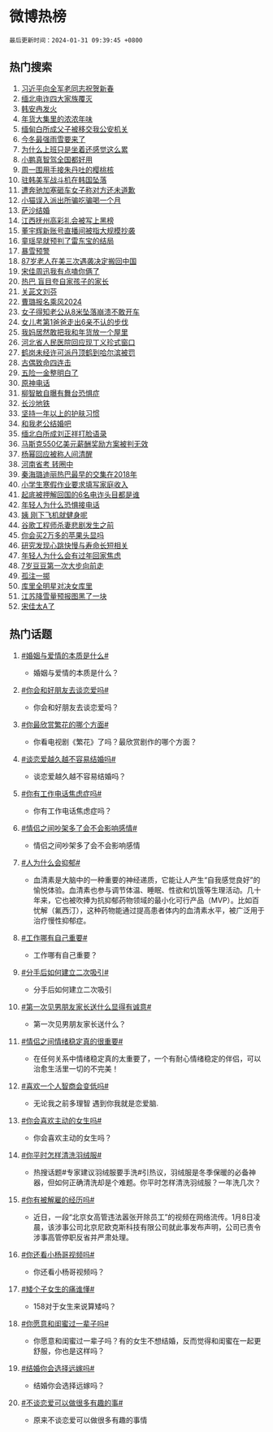 # 微博热榜

`最后更新时间：2024-01-31 09:39:45 +0800`

## 热门搜索

1. [习近平向全军老同志祝贺新春](https://m.weibo.cn/search?containerid=100103type%3D1%26t%3D10%26q%3D%23%E4%B9%A0%E8%BF%91%E5%B9%B3%E5%90%91%E5%85%A8%E5%86%9B%E8%80%81%E5%90%8C%E5%BF%97%E7%A5%9D%E8%B4%BA%E6%96%B0%E6%98%A5%23&stream_entry_id=51&isnewpage=1&extparam=seat%3D1%26q%3D%2523%25E4%25B9%25A0%25E8%25BF%2591%25E5%25B9%25B3%25E5%2590%2591%25E5%2585%25A8%25E5%2586%259B%25E8%2580%2581%25E5%2590%258C%25E5%25BF%2597%25E7%25A5%259D%25E8%25B4%25BA%25E6%2596%25B0%25E6%2598%25A5%2523%26stream_entry_id%3D51%26dgr%3D0%26cate%3D10103%26pos%3D0%26c_type%3D51%26filter_type%3Drealtimehot%26display_time%3D1706665184%26pre_seqid%3D170666518439902873531)
1. [缅北电诈四大家族覆灭](https://m.weibo.cn/search?containerid=100103type%3D1%26t%3D10%26q%3D%23%E7%BC%85%E5%8C%97%E7%94%B5%E8%AF%88%E5%9B%9B%E5%A4%A7%E5%AE%B6%E6%97%8F%E8%A6%86%E7%81%AD%23&stream_entry_id=31&isnewpage=1&extparam=seat%3D1%26realpos%3D1%26lcate%3D5001%26band_rank%3D1%26dgr%3D0%26c_type%3D31%26stream_entry_id%3D31%26q%3D%2523%25E7%25BC%2585%25E5%258C%2597%25E7%2594%25B5%25E8%25AF%2588%25E5%259B%259B%25E5%25A4%25A7%25E5%25AE%25B6%25E6%2597%258F%25E8%25A6%2586%25E7%2581%25AD%2523%26cate%3D5001%26pos%3D0%26flag%3D1%26filter_type%3Drealtimehot%26display_time%3D1706665184%26pre_seqid%3D170666518439902873531)
1. [韩安冉发火](https://m.weibo.cn/search?containerid=100103type%3D1%26t%3D10%26q%3D%23%E9%9F%A9%E5%AE%89%E5%86%89%E5%8F%91%E7%81%AB%23&stream_entry_id=31&isnewpage=1&extparam=seat%3D1%26realpos%3D2%26lcate%3D5001%26band_rank%3D2%26dgr%3D0%26c_type%3D31%26stream_entry_id%3D31%26q%3D%2523%25E9%259F%25A9%25E5%25AE%2589%25E5%2586%2589%25E5%258F%2591%25E7%2581%25AB%2523%26cate%3D5001%26pos%3D1%26flag%3D2%26filter_type%3Drealtimehot%26display_time%3D1706665184%26pre_seqid%3D170666518439902873531)
1. [年货大集里的浓浓年味](https://m.weibo.cn/search?containerid=100103type%3D1%26t%3D10%26q%3D%23%E5%B9%B4%E8%B4%A7%E5%A4%A7%E9%9B%86%E9%87%8C%E7%9A%84%E6%B5%93%E6%B5%93%E5%B9%B4%E5%91%B3%23&stream_entry_id=31&isnewpage=1&extparam=seat%3D1%26realpos%3D3%26lcate%3D5001%26band_rank%3D3%26dgr%3D0%26c_type%3D31%26stream_entry_id%3D31%26q%3D%2523%25E5%25B9%25B4%25E8%25B4%25A7%25E5%25A4%25A7%25E9%259B%2586%25E9%2587%258C%25E7%259A%2584%25E6%25B5%2593%25E6%25B5%2593%25E5%25B9%25B4%25E5%2591%25B3%2523%26cate%3D5001%26pos%3D2%26flag%3D0%26filter_type%3Drealtimehot%26display_time%3D1706665184%26pre_seqid%3D170666518439902873531)
1. [缅甸白所成父子被移交我公安机关](https://m.weibo.cn/search?containerid=100103type%3D1%26t%3D10%26q%3D%23%E7%BC%85%E7%94%B8%E7%99%BD%E6%89%80%E6%88%90%E7%88%B6%E5%AD%90%E8%A2%AB%E7%A7%BB%E4%BA%A4%E6%88%91%E5%85%AC%E5%AE%89%E6%9C%BA%E5%85%B3%23&stream_entry_id=31&isnewpage=1&extparam=seat%3D1%26realpos%3D4%26lcate%3D5001%26band_rank%3D4%26dgr%3D0%26c_type%3D31%26stream_entry_id%3D31%26q%3D%2523%25E7%25BC%2585%25E7%2594%25B8%25E7%2599%25BD%25E6%2589%2580%25E6%2588%2590%25E7%2588%25B6%25E5%25AD%2590%25E8%25A2%25AB%25E7%25A7%25BB%25E4%25BA%25A4%25E6%2588%2591%25E5%2585%25AC%25E5%25AE%2589%25E6%259C%25BA%25E5%2585%25B3%2523%26cate%3D5001%26pos%3D3%26flag%3D0%26filter_type%3Drealtimehot%26display_time%3D1706665184%26pre_seqid%3D170666518439902873531)
1. [今冬最强雨雪要来了](https://m.weibo.cn/search?containerid=100103type%3D1%26t%3D10%26q%3D%23%E4%BB%8A%E5%86%AC%E6%9C%80%E5%BC%BA%E9%9B%A8%E9%9B%AA%E8%A6%81%E6%9D%A5%E4%BA%86%23&stream_entry_id=31&isnewpage=1&extparam=seat%3D1%26realpos%3D5%26lcate%3D5001%26band_rank%3D5%26dgr%3D0%26c_type%3D31%26stream_entry_id%3D31%26q%3D%2523%25E4%25BB%258A%25E5%2586%25AC%25E6%259C%2580%25E5%25BC%25BA%25E9%259B%25A8%25E9%259B%25AA%25E8%25A6%2581%25E6%259D%25A5%25E4%25BA%2586%2523%26cate%3D5001%26pos%3D4%26flag%3D1%26filter_type%3Drealtimehot%26display_time%3D1706665184%26pre_seqid%3D170666518439902873531)
1. [为什么上班只是坐着还感觉这么累](https://m.weibo.cn/search?containerid=100103type%3D1%26t%3D10%26q%3D%23%E4%B8%BA%E4%BB%80%E4%B9%88%E4%B8%8A%E7%8F%AD%E5%8F%AA%E6%98%AF%E5%9D%90%E7%9D%80%E8%BF%98%E6%84%9F%E8%A7%89%E8%BF%99%E4%B9%88%E7%B4%AF%23&stream_entry_id=31&isnewpage=1&extparam=seat%3D1%26realpos%3D6%26lcate%3D5001%26band_rank%3D6%26dgr%3D0%26c_type%3D31%26stream_entry_id%3D31%26q%3D%2523%25E4%25B8%25BA%25E4%25BB%2580%25E4%25B9%2588%25E4%25B8%258A%25E7%258F%25AD%25E5%258F%25AA%25E6%2598%25AF%25E5%259D%2590%25E7%259D%2580%25E8%25BF%2598%25E6%2584%259F%25E8%25A7%2589%25E8%25BF%2599%25E4%25B9%2588%25E7%25B4%25AF%2523%26cate%3D5001%26pos%3D5%26flag%3D0%26filter_type%3Drealtimehot%26display_time%3D1706665184%26pre_seqid%3D170666518439902873531)
1. [小鹏真智驾全国都好用](https://m.weibo.cn/search?containerid=100103type%3D1%26t%3D10%26q%3D%23%E5%B0%8F%E9%B9%8F%E7%9C%9F%E6%99%BA%E9%A9%BE%E5%85%A8%E5%9B%BD%E9%83%BD%E5%A5%BD%E7%94%A8%23&stream_entry_id=31&isnewpage=1&extparam=seat%3D1%26topic_ad%3D1%26lcate%3D5001%26band_rank%3D7%26c_type%3D31%26is_ad_pos%3D1%26q%3D%2523%25E5%25B0%258F%25E9%25B9%258F%25E7%259C%259F%25E6%2599%25BA%25E9%25A9%25BE%25E5%2585%25A8%25E5%259B%25BD%25E9%2583%25BD%25E5%25A5%25BD%25E7%2594%25A8%2523%26stream_entry_id%3D31%26adid%3D221941%26dgr%3D0%26pos%3D6%26cate%3D5001%26filter_type%3Drealtimehot%26display_time%3D1706665184%26pre_seqid%3D170666518439902873531)
1. [周一围用手接朱丹吐的樱桃核](https://m.weibo.cn/search?containerid=100103type%3D1%26t%3D10%26q%3D%23%E5%91%A8%E4%B8%80%E5%9B%B4%E7%94%A8%E6%89%8B%E6%8E%A5%E6%9C%B1%E4%B8%B9%E5%90%90%E7%9A%84%E6%A8%B1%E6%A1%83%E6%A0%B8%23&stream_entry_id=31&isnewpage=1&extparam=seat%3D1%26realpos%3D7%26lcate%3D5001%26band_rank%3D7%26dgr%3D0%26c_type%3D31%26stream_entry_id%3D31%26q%3D%2523%25E5%2591%25A8%25E4%25B8%2580%25E5%259B%25B4%25E7%2594%25A8%25E6%2589%258B%25E6%258E%25A5%25E6%259C%25B1%25E4%25B8%25B9%25E5%2590%2590%25E7%259A%2584%25E6%25A8%25B1%25E6%25A1%2583%25E6%25A0%25B8%2523%26cate%3D5001%26pos%3D7%26flag%3D2%26filter_type%3Drealtimehot%26display_time%3D1706665184%26pre_seqid%3D170666518439902873531)
1. [驻韩美军战斗机在韩国坠落](https://m.weibo.cn/search?containerid=100103type%3D1%26t%3D10%26q%3D%23%E9%A9%BB%E9%9F%A9%E7%BE%8E%E5%86%9B%E6%88%98%E6%96%97%E6%9C%BA%E5%9C%A8%E9%9F%A9%E5%9B%BD%E5%9D%A0%E8%90%BD%23&stream_entry_id=31&isnewpage=1&extparam=seat%3D1%26realpos%3D8%26lcate%3D5001%26band_rank%3D8%26dgr%3D0%26c_type%3D31%26stream_entry_id%3D31%26q%3D%2523%25E9%25A9%25BB%25E9%259F%25A9%25E7%25BE%258E%25E5%2586%259B%25E6%2588%2598%25E6%2596%2597%25E6%259C%25BA%25E5%259C%25A8%25E9%259F%25A9%25E5%259B%25BD%25E5%259D%25A0%25E8%2590%25BD%2523%26cate%3D5001%26pos%3D8%26flag%3D1%26filter_type%3Drealtimehot%26display_time%3D1706665184%26pre_seqid%3D170666518439902873531)
1. [遭奔驰加塞砸车女子称对方还未道歉](https://m.weibo.cn/search?containerid=100103type%3D1%26t%3D10%26q%3D%23%E9%81%AD%E5%A5%94%E9%A9%B0%E5%8A%A0%E5%A1%9E%E7%A0%B8%E8%BD%A6%E5%A5%B3%E5%AD%90%E7%A7%B0%E5%AF%B9%E6%96%B9%E8%BF%98%E6%9C%AA%E9%81%93%E6%AD%89%23&stream_entry_id=31&isnewpage=1&extparam=seat%3D1%26realpos%3D9%26lcate%3D5001%26band_rank%3D9%26dgr%3D0%26c_type%3D31%26stream_entry_id%3D31%26q%3D%2523%25E9%2581%25AD%25E5%25A5%2594%25E9%25A9%25B0%25E5%258A%25A0%25E5%25A1%259E%25E7%25A0%25B8%25E8%25BD%25A6%25E5%25A5%25B3%25E5%25AD%2590%25E7%25A7%25B0%25E5%25AF%25B9%25E6%2596%25B9%25E8%25BF%2598%25E6%259C%25AA%25E9%2581%2593%25E6%25AD%2589%2523%26cate%3D5001%26pos%3D9%26flag%3D2%26filter_type%3Drealtimehot%26display_time%3D1706665184%26pre_seqid%3D170666518439902873531)
1. [小猫误入派出所骗吃骗喝一个月](https://m.weibo.cn/search?containerid=100103type%3D1%26t%3D10%26q%3D%23%E5%B0%8F%E7%8C%AB%E8%AF%AF%E5%85%A5%E6%B4%BE%E5%87%BA%E6%89%80%E9%AA%97%E5%90%83%E9%AA%97%E5%96%9D%E4%B8%80%E4%B8%AA%E6%9C%88%23&stream_entry_id=31&isnewpage=1&extparam=seat%3D1%26realpos%3D10%26lcate%3D5001%26band_rank%3D10%26dgr%3D0%26c_type%3D31%26stream_entry_id%3D31%26q%3D%2523%25E5%25B0%258F%25E7%258C%25AB%25E8%25AF%25AF%25E5%2585%25A5%25E6%25B4%25BE%25E5%2587%25BA%25E6%2589%2580%25E9%25AA%2597%25E5%2590%2583%25E9%25AA%2597%25E5%2596%259D%25E4%25B8%2580%25E4%25B8%25AA%25E6%259C%2588%2523%26cate%3D5001%26pos%3D10%26flag%3D32768%26filter_type%3Drealtimehot%26display_time%3D1706665184%26pre_seqid%3D170666518439902873531)
1. [萨沙结婚](https://m.weibo.cn/search?containerid=100103type%3D1%26t%3D10%26q%3D%E8%90%A8%E6%B2%99%E7%BB%93%E5%A9%9A&stream_entry_id=31&isnewpage=1&extparam=seat%3D1%26realpos%3D11%26lcate%3D5001%26band_rank%3D11%26dgr%3D0%26c_type%3D31%26stream_entry_id%3D31%26q%3D%25E8%2590%25A8%25E6%25B2%2599%25E7%25BB%2593%25E5%25A9%259A%26cate%3D5001%26pos%3D11%26flag%3D1%26filter_type%3Drealtimehot%26display_time%3D1706665184%26pre_seqid%3D170666518439902873531)
1. [江西抚州高彩礼会被写上黑榜](https://m.weibo.cn/search?containerid=100103type%3D1%26t%3D10%26q%3D%23%E6%B1%9F%E8%A5%BF%E6%8A%9A%E5%B7%9E%E9%AB%98%E5%BD%A9%E7%A4%BC%E4%BC%9A%E8%A2%AB%E5%86%99%E4%B8%8A%E9%BB%91%E6%A6%9C%23&stream_entry_id=31&isnewpage=1&extparam=seat%3D1%26realpos%3D12%26lcate%3D5001%26band_rank%3D12%26dgr%3D0%26c_type%3D31%26stream_entry_id%3D31%26q%3D%2523%25E6%25B1%259F%25E8%25A5%25BF%25E6%258A%259A%25E5%25B7%259E%25E9%25AB%2598%25E5%25BD%25A9%25E7%25A4%25BC%25E4%25BC%259A%25E8%25A2%25AB%25E5%2586%2599%25E4%25B8%258A%25E9%25BB%2591%25E6%25A6%259C%2523%26cate%3D5001%26pos%3D12%26flag%3D1%26filter_type%3Drealtimehot%26display_time%3D1706665184%26pre_seqid%3D170666518439902873531)
1. [董宇辉新账号直播间被指大规模抄袭](https://m.weibo.cn/search?containerid=100103type%3D1%26t%3D10%26q%3D%23%E8%91%A3%E5%AE%87%E8%BE%89%E6%96%B0%E8%B4%A6%E5%8F%B7%E7%9B%B4%E6%92%AD%E9%97%B4%E8%A2%AB%E6%8C%87%E5%A4%A7%E8%A7%84%E6%A8%A1%E6%8A%84%E8%A2%AD%23&stream_entry_id=31&isnewpage=1&extparam=seat%3D1%26realpos%3D13%26lcate%3D5001%26band_rank%3D13%26dgr%3D0%26c_type%3D31%26stream_entry_id%3D31%26q%3D%2523%25E8%2591%25A3%25E5%25AE%2587%25E8%25BE%2589%25E6%2596%25B0%25E8%25B4%25A6%25E5%258F%25B7%25E7%259B%25B4%25E6%2592%25AD%25E9%2597%25B4%25E8%25A2%25AB%25E6%258C%2587%25E5%25A4%25A7%25E8%25A7%2584%25E6%25A8%25A1%25E6%258A%2584%25E8%25A2%25AD%2523%26cate%3D5001%26pos%3D13%26flag%3D0%26filter_type%3Drealtimehot%26display_time%3D1706665184%26pre_seqid%3D170666518439902873531)
1. [童瑶早就预判了雷东宝的结局](https://m.weibo.cn/search?containerid=100103type%3D1%26t%3D10%26q%3D%E7%AB%A5%E7%91%B6%E6%97%A9%E5%B0%B1%E9%A2%84%E5%88%A4%E4%BA%86%E9%9B%B7%E4%B8%9C%E5%AE%9D%E7%9A%84%E7%BB%93%E5%B1%80&stream_entry_id=31&isnewpage=1&extparam=seat%3D1%26realpos%3D14%26lcate%3D5001%26band_rank%3D14%26dgr%3D0%26c_type%3D31%26stream_entry_id%3D31%26q%3D%25E7%25AB%25A5%25E7%2591%25B6%25E6%2597%25A9%25E5%25B0%25B1%25E9%25A2%2584%25E5%2588%25A4%25E4%25BA%2586%25E9%259B%25B7%25E4%25B8%259C%25E5%25AE%259D%25E7%259A%2584%25E7%25BB%2593%25E5%25B1%2580%26cate%3D5001%26pos%3D14%26flag%3D2%26filter_type%3Drealtimehot%26display_time%3D1706665184%26pre_seqid%3D170666518439902873531)
1. [暴雪预警](https://m.weibo.cn/search?containerid=100103type%3D1%26t%3D10%26q%3D%E6%9A%B4%E9%9B%AA%E9%A2%84%E8%AD%A6&stream_entry_id=31&isnewpage=1&extparam=seat%3D1%26realpos%3D15%26lcate%3D5001%26band_rank%3D15%26dgr%3D0%26c_type%3D31%26stream_entry_id%3D31%26q%3D%25E6%259A%25B4%25E9%259B%25AA%25E9%25A2%2584%25E8%25AD%25A6%26cate%3D5001%26pos%3D15%26flag%3D0%26filter_type%3Drealtimehot%26display_time%3D1706665184%26pre_seqid%3D170666518439902873531)
1. [87岁老人在美三次遇袭决定搬回中国](https://m.weibo.cn/search?containerid=100103type%3D1%26t%3D10%26q%3D%2387%E5%B2%81%E8%80%81%E4%BA%BA%E5%9C%A8%E7%BE%8E%E4%B8%89%E6%AC%A1%E9%81%87%E8%A2%AD%E5%86%B3%E5%AE%9A%E6%90%AC%E5%9B%9E%E4%B8%AD%E5%9B%BD%23&stream_entry_id=31&isnewpage=1&extparam=seat%3D1%26realpos%3D16%26lcate%3D5001%26band_rank%3D16%26dgr%3D0%26c_type%3D31%26stream_entry_id%3D31%26q%3D%252387%25E5%25B2%2581%25E8%2580%2581%25E4%25BA%25BA%25E5%259C%25A8%25E7%25BE%258E%25E4%25B8%2589%25E6%25AC%25A1%25E9%2581%2587%25E8%25A2%25AD%25E5%2586%25B3%25E5%25AE%259A%25E6%2590%25AC%25E5%259B%259E%25E4%25B8%25AD%25E5%259B%25BD%2523%26cate%3D5001%26pos%3D16%26flag%3D0%26filter_type%3Drealtimehot%26display_time%3D1706665184%26pre_seqid%3D170666518439902873531)
1. [宋佳周迅我有点嗑你俩了](https://m.weibo.cn/search?containerid=100103type%3D1%26t%3D10%26q%3D%E5%AE%8B%E4%BD%B3%E5%91%A8%E8%BF%85%E6%88%91%E6%9C%89%E7%82%B9%E5%97%91%E4%BD%A0%E4%BF%A9%E4%BA%86&stream_entry_id=31&isnewpage=1&extparam=seat%3D1%26realpos%3D17%26lcate%3D5001%26band_rank%3D17%26dgr%3D0%26c_type%3D31%26stream_entry_id%3D31%26q%3D%25E5%25AE%258B%25E4%25BD%25B3%25E5%2591%25A8%25E8%25BF%2585%25E6%2588%2591%25E6%259C%2589%25E7%2582%25B9%25E5%2597%2591%25E4%25BD%25A0%25E4%25BF%25A9%25E4%25BA%2586%26cate%3D5001%26pos%3D17%26flag%3D1%26filter_type%3Drealtimehot%26display_time%3D1706665184%26pre_seqid%3D170666518439902873531)
1. [热巴 盲目夸自家孩子的家长](https://m.weibo.cn/search?containerid=100103type%3D1%26t%3D10%26q%3D%E7%83%AD%E5%B7%B4+%E7%9B%B2%E7%9B%AE%E5%A4%B8%E8%87%AA%E5%AE%B6%E5%AD%A9%E5%AD%90%E7%9A%84%E5%AE%B6%E9%95%BF&stream_entry_id=31&isnewpage=1&extparam=seat%3D1%26realpos%3D18%26lcate%3D5001%26band_rank%3D18%26dgr%3D0%26c_type%3D31%26stream_entry_id%3D31%26q%3D%25E7%2583%25AD%25E5%25B7%25B4%2520%25E7%259B%25B2%25E7%259B%25AE%25E5%25A4%25B8%25E8%2587%25AA%25E5%25AE%25B6%25E5%25AD%25A9%25E5%25AD%2590%25E7%259A%2584%25E5%25AE%25B6%25E9%2595%25BF%26cate%3D5001%26pos%3D18%26flag%3D1%26filter_type%3Drealtimehot%26display_time%3D1706665184%26pre_seqid%3D170666518439902873531)
1. [关茈文刘芬](https://m.weibo.cn/search?containerid=100103type%3D1%26t%3D10%26q%3D%E5%85%B3%E8%8C%88%E6%96%87%E5%88%98%E8%8A%AC&stream_entry_id=31&isnewpage=1&extparam=seat%3D1%26realpos%3D19%26lcate%3D5001%26band_rank%3D19%26dgr%3D0%26c_type%3D31%26stream_entry_id%3D31%26q%3D%25E5%2585%25B3%25E8%258C%2588%25E6%2596%2587%25E5%2588%2598%25E8%258A%25AC%26cate%3D5001%26pos%3D19%26flag%3D1%26filter_type%3Drealtimehot%26display_time%3D1706665184%26pre_seqid%3D170666518439902873531)
1. [曹璐报名乘风2024](https://m.weibo.cn/search?containerid=100103type%3D1%26t%3D10%26q%3D%E6%9B%B9%E7%92%90%E6%8A%A5%E5%90%8D%E4%B9%98%E9%A3%8E2024&stream_entry_id=31&isnewpage=1&extparam=seat%3D1%26realpos%3D20%26lcate%3D5001%26band_rank%3D20%26dgr%3D0%26c_type%3D31%26stream_entry_id%3D31%26q%3D%25E6%259B%25B9%25E7%2592%2590%25E6%258A%25A5%25E5%2590%258D%25E4%25B9%2598%25E9%25A3%258E2024%26cate%3D5001%26pos%3D20%26flag%3D1%26filter_type%3Drealtimehot%26display_time%3D1706665184%26pre_seqid%3D170666518439902873531)
1. [女子得知老公从8米坠落崩溃不敢开车](https://m.weibo.cn/search?containerid=100103type%3D1%26t%3D10%26q%3D%23%E5%A5%B3%E5%AD%90%E5%BE%97%E7%9F%A5%E8%80%81%E5%85%AC%E4%BB%8E8%E7%B1%B3%E5%9D%A0%E8%90%BD%E5%B4%A9%E6%BA%83%E4%B8%8D%E6%95%A2%E5%BC%80%E8%BD%A6%23&stream_entry_id=31&isnewpage=1&extparam=seat%3D1%26realpos%3D21%26lcate%3D5001%26band_rank%3D21%26dgr%3D0%26c_type%3D31%26stream_entry_id%3D31%26q%3D%2523%25E5%25A5%25B3%25E5%25AD%2590%25E5%25BE%2597%25E7%259F%25A5%25E8%2580%2581%25E5%2585%25AC%25E4%25BB%258E8%25E7%25B1%25B3%25E5%259D%25A0%25E8%2590%25BD%25E5%25B4%25A9%25E6%25BA%2583%25E4%25B8%258D%25E6%2595%25A2%25E5%25BC%2580%25E8%25BD%25A6%2523%26cate%3D5001%26pos%3D21%26flag%3D1%26filter_type%3Drealtimehot%26display_time%3D1706665184%26pre_seqid%3D170666518439902873531)
1. [女儿考第1爸爸走出6亲不认的步伐](https://m.weibo.cn/search?containerid=100103type%3D1%26t%3D10%26q%3D%23%E5%A5%B3%E5%84%BF%E8%80%83%E7%AC%AC1%E7%88%B8%E7%88%B8%E8%B5%B0%E5%87%BA6%E4%BA%B2%E4%B8%8D%E8%AE%A4%E7%9A%84%E6%AD%A5%E4%BC%90%23&stream_entry_id=31&isnewpage=1&extparam=seat%3D1%26realpos%3D22%26lcate%3D5001%26band_rank%3D22%26dgr%3D0%26c_type%3D31%26stream_entry_id%3D31%26q%3D%2523%25E5%25A5%25B3%25E5%2584%25BF%25E8%2580%2583%25E7%25AC%25AC1%25E7%2588%25B8%25E7%2588%25B8%25E8%25B5%25B0%25E5%2587%25BA6%25E4%25BA%25B2%25E4%25B8%258D%25E8%25AE%25A4%25E7%259A%2584%25E6%25AD%25A5%25E4%25BC%2590%2523%26cate%3D5001%26pos%3D22%26flag%3D0%26filter_type%3Drealtimehot%26display_time%3D1706665184%26pre_seqid%3D170666518439902873531)
1. [我妈居然敢把我和年货放一个屋里](https://m.weibo.cn/search?containerid=100103type%3D1%26t%3D10%26q%3D%23%E6%88%91%E5%A6%88%E5%B1%85%E7%84%B6%E6%95%A2%E6%8A%8A%E6%88%91%E5%92%8C%E5%B9%B4%E8%B4%A7%E6%94%BE%E4%B8%80%E4%B8%AA%E5%B1%8B%E9%87%8C%23&stream_entry_id=31&isnewpage=1&extparam=seat%3D1%26realpos%3D23%26lcate%3D5001%26band_rank%3D23%26dgr%3D0%26c_type%3D31%26stream_entry_id%3D31%26q%3D%2523%25E6%2588%2591%25E5%25A6%2588%25E5%25B1%2585%25E7%2584%25B6%25E6%2595%25A2%25E6%258A%258A%25E6%2588%2591%25E5%2592%258C%25E5%25B9%25B4%25E8%25B4%25A7%25E6%2594%25BE%25E4%25B8%2580%25E4%25B8%25AA%25E5%25B1%258B%25E9%2587%258C%2523%26cate%3D5001%26pos%3D23%26flag%3D1%26filter_type%3Drealtimehot%26display_time%3D1706665184%26pre_seqid%3D170666518439902873531)
1. [河北省人民医院回应现丁义珍式窗口](https://m.weibo.cn/search?containerid=100103type%3D1%26t%3D10%26q%3D%23%E6%B2%B3%E5%8C%97%E7%9C%81%E4%BA%BA%E6%B0%91%E5%8C%BB%E9%99%A2%E5%9B%9E%E5%BA%94%E7%8E%B0%E4%B8%81%E4%B9%89%E7%8F%8D%E5%BC%8F%E7%AA%97%E5%8F%A3%23&stream_entry_id=31&isnewpage=1&extparam=seat%3D1%26realpos%3D24%26lcate%3D5001%26band_rank%3D24%26dgr%3D0%26c_type%3D31%26stream_entry_id%3D31%26q%3D%2523%25E6%25B2%25B3%25E5%258C%2597%25E7%259C%2581%25E4%25BA%25BA%25E6%25B0%2591%25E5%258C%25BB%25E9%2599%25A2%25E5%259B%259E%25E5%25BA%2594%25E7%258E%25B0%25E4%25B8%2581%25E4%25B9%2589%25E7%258F%258D%25E5%25BC%258F%25E7%25AA%2597%25E5%258F%25A3%2523%26cate%3D5001%26pos%3D24%26flag%3D1%26filter_type%3Drealtimehot%26display_time%3D1706665184%26pre_seqid%3D170666518439902873531)
1. [鹤岗未经许可派丹顶鹤到哈尔滨被罚](https://m.weibo.cn/search?containerid=100103type%3D1%26t%3D10%26q%3D%23%E9%B9%A4%E5%B2%97%E6%9C%AA%E7%BB%8F%E8%AE%B8%E5%8F%AF%E6%B4%BE%E4%B8%B9%E9%A1%B6%E9%B9%A4%E5%88%B0%E5%93%88%E5%B0%94%E6%BB%A8%E8%A2%AB%E7%BD%9A%23&stream_entry_id=31&isnewpage=1&extparam=seat%3D1%26realpos%3D25%26lcate%3D5001%26band_rank%3D25%26dgr%3D0%26c_type%3D31%26stream_entry_id%3D31%26q%3D%2523%25E9%25B9%25A4%25E5%25B2%2597%25E6%259C%25AA%25E7%25BB%258F%25E8%25AE%25B8%25E5%258F%25AF%25E6%25B4%25BE%25E4%25B8%25B9%25E9%25A1%25B6%25E9%25B9%25A4%25E5%2588%25B0%25E5%2593%2588%25E5%25B0%2594%25E6%25BB%25A8%25E8%25A2%25AB%25E7%25BD%259A%2523%26cate%3D5001%26pos%3D25%26flag%3D0%26filter_type%3Drealtimehot%26display_time%3D1706665184%26pre_seqid%3D170666518439902873531)
1. [古偶致命四连击](https://m.weibo.cn/search?containerid=100103type%3D1%26t%3D10%26q%3D%E5%8F%A4%E5%81%B6%E8%87%B4%E5%91%BD%E5%9B%9B%E8%BF%9E%E5%87%BB&stream_entry_id=31&isnewpage=1&extparam=seat%3D1%26realpos%3D26%26lcate%3D5001%26band_rank%3D26%26dgr%3D0%26c_type%3D31%26stream_entry_id%3D31%26q%3D%25E5%258F%25A4%25E5%2581%25B6%25E8%2587%25B4%25E5%2591%25BD%25E5%259B%259B%25E8%25BF%259E%25E5%2587%25BB%26cate%3D5001%26pos%3D26%26flag%3D0%26filter_type%3Drealtimehot%26display_time%3D1706665184%26pre_seqid%3D170666518439902873531)
1. [五险一金整明白了](https://m.weibo.cn/search?containerid=100103type%3D1%26t%3D10%26q%3D%E4%BA%94%E9%99%A9%E4%B8%80%E9%87%91%E6%95%B4%E6%98%8E%E7%99%BD%E4%BA%86&stream_entry_id=31&isnewpage=1&extparam=seat%3D1%26realpos%3D27%26lcate%3D5001%26band_rank%3D27%26dgr%3D0%26c_type%3D31%26stream_entry_id%3D31%26q%3D%25E4%25BA%2594%25E9%2599%25A9%25E4%25B8%2580%25E9%2587%2591%25E6%2595%25B4%25E6%2598%258E%25E7%2599%25BD%25E4%25BA%2586%26cate%3D5001%26pos%3D27%26flag%3D1%26filter_type%3Drealtimehot%26display_time%3D1706665184%26pre_seqid%3D170666518439902873531)
1. [原神电话](https://m.weibo.cn/search?containerid=100103type%3D1%26t%3D10%26q%3D%E5%8E%9F%E7%A5%9E%E7%94%B5%E8%AF%9D&stream_entry_id=31&isnewpage=1&extparam=seat%3D1%26realpos%3D28%26lcate%3D5001%26band_rank%3D28%26dgr%3D0%26c_type%3D31%26stream_entry_id%3D31%26q%3D%25E5%258E%259F%25E7%25A5%259E%25E7%2594%25B5%25E8%25AF%259D%26cate%3D5001%26pos%3D28%26flag%3D1%26filter_type%3Drealtimehot%26display_time%3D1706665184%26pre_seqid%3D170666518439902873531)
1. [柳智敏自曝有舞台恐惧症](https://m.weibo.cn/search?containerid=100103type%3D1%26t%3D10%26q%3D%23%E6%9F%B3%E6%99%BA%E6%95%8F%E8%87%AA%E6%9B%9D%E6%9C%89%E8%88%9E%E5%8F%B0%E6%81%90%E6%83%A7%E7%97%87%23&stream_entry_id=31&isnewpage=1&extparam=seat%3D1%26realpos%3D29%26lcate%3D5001%26band_rank%3D29%26dgr%3D0%26c_type%3D31%26stream_entry_id%3D31%26q%3D%2523%25E6%259F%25B3%25E6%2599%25BA%25E6%2595%258F%25E8%2587%25AA%25E6%259B%259D%25E6%259C%2589%25E8%2588%259E%25E5%258F%25B0%25E6%2581%2590%25E6%2583%25A7%25E7%2597%2587%2523%26cate%3D5001%26pos%3D29%26flag%3D1%26filter_type%3Drealtimehot%26display_time%3D1706665184%26pre_seqid%3D170666518439902873531)
1. [长沙地铁](https://m.weibo.cn/search?containerid=100103type%3D1%26t%3D10%26q%3D%E9%95%BF%E6%B2%99%E5%9C%B0%E9%93%81&stream_entry_id=31&isnewpage=1&extparam=seat%3D1%26realpos%3D30%26lcate%3D5001%26band_rank%3D30%26dgr%3D0%26c_type%3D31%26stream_entry_id%3D31%26q%3D%25E9%2595%25BF%25E6%25B2%2599%25E5%259C%25B0%25E9%2593%2581%26cate%3D5001%26pos%3D30%26flag%3D1%26filter_type%3Drealtimehot%26display_time%3D1706665184%26pre_seqid%3D170666518439902873531)
1. [坚持一年以上的护肤习惯](https://m.weibo.cn/search?containerid=100103type%3D1%26t%3D10%26q%3D%23%E5%9D%9A%E6%8C%81%E4%B8%80%E5%B9%B4%E4%BB%A5%E4%B8%8A%E7%9A%84%E6%8A%A4%E8%82%A4%E4%B9%A0%E6%83%AF%23&stream_entry_id=31&isnewpage=1&extparam=seat%3D1%26realpos%3D31%26lcate%3D5001%26band_rank%3D31%26dgr%3D0%26c_type%3D31%26stream_entry_id%3D31%26q%3D%2523%25E5%259D%259A%25E6%258C%2581%25E4%25B8%2580%25E5%25B9%25B4%25E4%25BB%25A5%25E4%25B8%258A%25E7%259A%2584%25E6%258A%25A4%25E8%2582%25A4%25E4%25B9%25A0%25E6%2583%25AF%2523%26cate%3D5001%26pos%3D31%26flag%3D0%26filter_type%3Drealtimehot%26display_time%3D1706665184%26pre_seqid%3D170666518439902873531)
1. [和我老公结婚吧](https://m.weibo.cn/search?containerid=100103type%3D1%26t%3D10%26q%3D%23%E5%92%8C%E6%88%91%E8%80%81%E5%85%AC%E7%BB%93%E5%A9%9A%E5%90%A7%23&stream_entry_id=31&isnewpage=1&extparam=seat%3D1%26realpos%3D32%26lcate%3D5001%26band_rank%3D32%26dgr%3D0%26c_type%3D31%26stream_entry_id%3D31%26q%3D%2523%25E5%2592%258C%25E6%2588%2591%25E8%2580%2581%25E5%2585%25AC%25E7%25BB%2593%25E5%25A9%259A%25E5%2590%25A7%2523%26cate%3D5001%26pos%3D32%26flag%3D0%26filter_type%3Drealtimehot%26display_time%3D1706665184%26pre_seqid%3D170666518439902873531)
1. [缅北白所成刘正祥打脸语录](https://m.weibo.cn/search?containerid=100103type%3D1%26t%3D10%26q%3D%23%E7%BC%85%E5%8C%97%E7%99%BD%E6%89%80%E6%88%90%E5%88%98%E6%AD%A3%E7%A5%A5%E6%89%93%E8%84%B8%E8%AF%AD%E5%BD%95%23&stream_entry_id=31&isnewpage=1&extparam=seat%3D1%26realpos%3D33%26lcate%3D5001%26band_rank%3D33%26dgr%3D0%26c_type%3D31%26stream_entry_id%3D31%26q%3D%2523%25E7%25BC%2585%25E5%258C%2597%25E7%2599%25BD%25E6%2589%2580%25E6%2588%2590%25E5%2588%2598%25E6%25AD%25A3%25E7%25A5%25A5%25E6%2589%2593%25E8%2584%25B8%25E8%25AF%25AD%25E5%25BD%2595%2523%26cate%3D5001%26pos%3D33%26flag%3D32768%26filter_type%3Drealtimehot%26display_time%3D1706665184%26pre_seqid%3D170666518439902873531)
1. [马斯克550亿美元薪酬奖励方案被判无效](https://m.weibo.cn/search?containerid=100103type%3D1%26t%3D10%26q%3D%23%E9%A9%AC%E6%96%AF%E5%85%8B550%E4%BA%BF%E7%BE%8E%E5%85%83%E8%96%AA%E9%85%AC%E5%A5%96%E5%8A%B1%E6%96%B9%E6%A1%88%E8%A2%AB%E5%88%A4%E6%97%A0%E6%95%88%23&stream_entry_id=31&isnewpage=1&extparam=seat%3D1%26realpos%3D34%26lcate%3D5001%26band_rank%3D34%26dgr%3D0%26c_type%3D31%26stream_entry_id%3D31%26q%3D%2523%25E9%25A9%25AC%25E6%2596%25AF%25E5%2585%258B550%25E4%25BA%25BF%25E7%25BE%258E%25E5%2585%2583%25E8%2596%25AA%25E9%2585%25AC%25E5%25A5%2596%25E5%258A%25B1%25E6%2596%25B9%25E6%25A1%2588%25E8%25A2%25AB%25E5%2588%25A4%25E6%2597%25A0%25E6%2595%2588%2523%26cate%3D5001%26pos%3D34%26flag%3D0%26filter_type%3Drealtimehot%26display_time%3D1706665184%26pre_seqid%3D170666518439902873531)
1. [杨幂回应被称人间清醒](https://m.weibo.cn/search?containerid=100103type%3D1%26t%3D10%26q%3D%23%E6%9D%A8%E5%B9%82%E5%9B%9E%E5%BA%94%E8%A2%AB%E7%A7%B0%E4%BA%BA%E9%97%B4%E6%B8%85%E9%86%92%23&stream_entry_id=31&isnewpage=1&extparam=seat%3D1%26realpos%3D35%26lcate%3D5001%26band_rank%3D35%26dgr%3D0%26c_type%3D31%26stream_entry_id%3D31%26q%3D%2523%25E6%259D%25A8%25E5%25B9%2582%25E5%259B%259E%25E5%25BA%2594%25E8%25A2%25AB%25E7%25A7%25B0%25E4%25BA%25BA%25E9%2597%25B4%25E6%25B8%2585%25E9%2586%2592%2523%26cate%3D5001%26pos%3D35%26flag%3D1%26filter_type%3Drealtimehot%26display_time%3D1706665184%26pre_seqid%3D170666518439902873531)
1. [河南省考 转圈中](https://m.weibo.cn/search?containerid=100103type%3D1%26t%3D10%26q%3D%E6%B2%B3%E5%8D%97%E7%9C%81%E8%80%83+%E8%BD%AC%E5%9C%88%E4%B8%AD&stream_entry_id=31&isnewpage=1&extparam=seat%3D1%26realpos%3D36%26lcate%3D5001%26band_rank%3D36%26dgr%3D0%26c_type%3D31%26stream_entry_id%3D31%26q%3D%25E6%25B2%25B3%25E5%258D%2597%25E7%259C%2581%25E8%2580%2583%2520%25E8%25BD%25AC%25E5%259C%2588%25E4%25B8%25AD%26cate%3D5001%26pos%3D36%26flag%3D1%26filter_type%3Drealtimehot%26display_time%3D1706665184%26pre_seqid%3D170666518439902873531)
1. [秦海璐迪丽热巴最早的交集在2018年](https://m.weibo.cn/search?containerid=100103type%3D1%26t%3D10%26q%3D%23%E7%A7%A6%E6%B5%B7%E7%92%90%E8%BF%AA%E4%B8%BD%E7%83%AD%E5%B7%B4%E6%9C%80%E6%97%A9%E7%9A%84%E4%BA%A4%E9%9B%86%E5%9C%A82018%E5%B9%B4%23&stream_entry_id=31&isnewpage=1&extparam=seat%3D1%26realpos%3D37%26lcate%3D5001%26band_rank%3D37%26dgr%3D0%26c_type%3D31%26stream_entry_id%3D31%26q%3D%2523%25E7%25A7%25A6%25E6%25B5%25B7%25E7%2592%2590%25E8%25BF%25AA%25E4%25B8%25BD%25E7%2583%25AD%25E5%25B7%25B4%25E6%259C%2580%25E6%2597%25A9%25E7%259A%2584%25E4%25BA%25A4%25E9%259B%2586%25E5%259C%25A82018%25E5%25B9%25B4%2523%26cate%3D5001%26pos%3D37%26flag%3D0%26filter_type%3Drealtimehot%26display_time%3D1706665184%26pre_seqid%3D170666518439902873531)
1. [小学生寒假作业要求填写家庭收入](https://m.weibo.cn/search?containerid=100103type%3D1%26t%3D10%26q%3D%23%E5%B0%8F%E5%AD%A6%E7%94%9F%E5%AF%92%E5%81%87%E4%BD%9C%E4%B8%9A%E8%A6%81%E6%B1%82%E5%A1%AB%E5%86%99%E5%AE%B6%E5%BA%AD%E6%94%B6%E5%85%A5%23&stream_entry_id=31&isnewpage=1&extparam=seat%3D1%26realpos%3D38%26lcate%3D5001%26band_rank%3D38%26dgr%3D0%26c_type%3D31%26stream_entry_id%3D31%26q%3D%2523%25E5%25B0%258F%25E5%25AD%25A6%25E7%2594%259F%25E5%25AF%2592%25E5%2581%2587%25E4%25BD%259C%25E4%25B8%259A%25E8%25A6%2581%25E6%25B1%2582%25E5%25A1%25AB%25E5%2586%2599%25E5%25AE%25B6%25E5%25BA%25AD%25E6%2594%25B6%25E5%2585%25A5%2523%26cate%3D5001%26pos%3D38%26flag%3D1%26filter_type%3Drealtimehot%26display_time%3D1706665184%26pre_seqid%3D170666518439902873531)
1. [起底被押解回国的6名电诈头目都是谁](https://m.weibo.cn/search?containerid=100103type%3D1%26t%3D10%26q%3D%23%E8%B5%B7%E5%BA%95%E8%A2%AB%E6%8A%BC%E8%A7%A3%E5%9B%9E%E5%9B%BD%E7%9A%846%E5%90%8D%E7%94%B5%E8%AF%88%E5%A4%B4%E7%9B%AE%E9%83%BD%E6%98%AF%E8%B0%81%23&stream_entry_id=31&isnewpage=1&extparam=seat%3D1%26realpos%3D39%26lcate%3D5001%26band_rank%3D39%26dgr%3D0%26c_type%3D31%26stream_entry_id%3D31%26q%3D%2523%25E8%25B5%25B7%25E5%25BA%2595%25E8%25A2%25AB%25E6%258A%25BC%25E8%25A7%25A3%25E5%259B%259E%25E5%259B%25BD%25E7%259A%25846%25E5%2590%258D%25E7%2594%25B5%25E8%25AF%2588%25E5%25A4%25B4%25E7%259B%25AE%25E9%2583%25BD%25E6%2598%25AF%25E8%25B0%2581%2523%26cate%3D5001%26pos%3D39%26flag%3D1%26filter_type%3Drealtimehot%26display_time%3D1706665184%26pre_seqid%3D170666518439902873531)
1. [年轻人为什么恐惧接电话](https://m.weibo.cn/search?containerid=100103type%3D1%26t%3D10%26q%3D%23%E5%B9%B4%E8%BD%BB%E4%BA%BA%E4%B8%BA%E4%BB%80%E4%B9%88%E6%81%90%E6%83%A7%E6%8E%A5%E7%94%B5%E8%AF%9D%23&stream_entry_id=31&isnewpage=1&extparam=seat%3D1%26realpos%3D40%26lcate%3D5001%26band_rank%3D40%26dgr%3D0%26c_type%3D31%26stream_entry_id%3D31%26q%3D%2523%25E5%25B9%25B4%25E8%25BD%25BB%25E4%25BA%25BA%25E4%25B8%25BA%25E4%25BB%2580%25E4%25B9%2588%25E6%2581%2590%25E6%2583%25A7%25E6%258E%25A5%25E7%2594%25B5%25E8%25AF%259D%2523%26cate%3D5001%26pos%3D40%26flag%3D1%26filter_type%3Drealtimehot%26display_time%3D1706665184%26pre_seqid%3D170666518439902873531)
1. [姨 刚下飞机就健身呢](https://m.weibo.cn/search?containerid=100103type%3D1%26t%3D10%26q%3D%E5%A7%A8+%E5%88%9A%E4%B8%8B%E9%A3%9E%E6%9C%BA%E5%B0%B1%E5%81%A5%E8%BA%AB%E5%91%A2&stream_entry_id=31&isnewpage=1&extparam=seat%3D1%26realpos%3D41%26lcate%3D5001%26band_rank%3D41%26dgr%3D0%26c_type%3D31%26stream_entry_id%3D31%26q%3D%25E5%25A7%25A8%2520%25E5%2588%259A%25E4%25B8%258B%25E9%25A3%259E%25E6%259C%25BA%25E5%25B0%25B1%25E5%2581%25A5%25E8%25BA%25AB%25E5%2591%25A2%26cate%3D5001%26pos%3D41%26flag%3D0%26filter_type%3Drealtimehot%26display_time%3D1706665184%26pre_seqid%3D170666518439902873531)
1. [谷歌工程师杀妻悲剧发生之前](https://m.weibo.cn/search?containerid=100103type%3D1%26t%3D10%26q%3D%23%E8%B0%B7%E6%AD%8C%E5%B7%A5%E7%A8%8B%E5%B8%88%E6%9D%80%E5%A6%BB%E6%82%B2%E5%89%A7%E5%8F%91%E7%94%9F%E4%B9%8B%E5%89%8D%23&stream_entry_id=31&isnewpage=1&extparam=seat%3D1%26realpos%3D42%26lcate%3D5001%26band_rank%3D42%26dgr%3D0%26c_type%3D31%26stream_entry_id%3D31%26q%3D%2523%25E8%25B0%25B7%25E6%25AD%258C%25E5%25B7%25A5%25E7%25A8%258B%25E5%25B8%2588%25E6%259D%2580%25E5%25A6%25BB%25E6%2582%25B2%25E5%2589%25A7%25E5%258F%2591%25E7%2594%259F%25E4%25B9%258B%25E5%2589%258D%2523%26cate%3D5001%26pos%3D42%26flag%3D0%26filter_type%3Drealtimehot%26display_time%3D1706665184%26pre_seqid%3D170666518439902873531)
1. [你会买2万多的苹果头显吗](https://m.weibo.cn/search?containerid=100103type%3D1%26t%3D10%26q%3D%23%E4%BD%A0%E4%BC%9A%E4%B9%B02%E4%B8%87%E5%A4%9A%E7%9A%84%E8%8B%B9%E6%9E%9C%E5%A4%B4%E6%98%BE%E5%90%97%23&stream_entry_id=31&isnewpage=1&extparam=seat%3D1%26realpos%3D43%26lcate%3D5001%26band_rank%3D43%26dgr%3D0%26c_type%3D31%26stream_entry_id%3D31%26q%3D%2523%25E4%25BD%25A0%25E4%25BC%259A%25E4%25B9%25B02%25E4%25B8%2587%25E5%25A4%259A%25E7%259A%2584%25E8%258B%25B9%25E6%259E%259C%25E5%25A4%25B4%25E6%2598%25BE%25E5%2590%2597%2523%26cate%3D5001%26pos%3D43%26flag%3D0%26filter_type%3Drealtimehot%26display_time%3D1706665184%26pre_seqid%3D170666518439902873531)
1. [研究发现心跳快慢与寿命长短相关](https://m.weibo.cn/search?containerid=100103type%3D1%26t%3D10%26q%3D%23%E7%A0%94%E7%A9%B6%E5%8F%91%E7%8E%B0%E5%BF%83%E8%B7%B3%E5%BF%AB%E6%85%A2%E4%B8%8E%E5%AF%BF%E5%91%BD%E9%95%BF%E7%9F%AD%E7%9B%B8%E5%85%B3%23&stream_entry_id=31&isnewpage=1&extparam=seat%3D1%26realpos%3D44%26lcate%3D5001%26band_rank%3D44%26dgr%3D0%26c_type%3D31%26stream_entry_id%3D31%26q%3D%2523%25E7%25A0%2594%25E7%25A9%25B6%25E5%258F%2591%25E7%258E%25B0%25E5%25BF%2583%25E8%25B7%25B3%25E5%25BF%25AB%25E6%2585%25A2%25E4%25B8%258E%25E5%25AF%25BF%25E5%2591%25BD%25E9%2595%25BF%25E7%259F%25AD%25E7%259B%25B8%25E5%2585%25B3%2523%26cate%3D5001%26pos%3D44%26flag%3D0%26filter_type%3Drealtimehot%26display_time%3D1706665184%26pre_seqid%3D170666518439902873531)
1. [年轻人为什么会有过年回家焦虑](https://m.weibo.cn/search?containerid=100103type%3D1%26t%3D10%26q%3D%23%E5%B9%B4%E8%BD%BB%E4%BA%BA%E4%B8%BA%E4%BB%80%E4%B9%88%E4%BC%9A%E6%9C%89%E8%BF%87%E5%B9%B4%E5%9B%9E%E5%AE%B6%E7%84%A6%E8%99%91%23&stream_entry_id=31&isnewpage=1&extparam=seat%3D1%26realpos%3D45%26lcate%3D5001%26band_rank%3D45%26dgr%3D0%26c_type%3D31%26stream_entry_id%3D31%26q%3D%2523%25E5%25B9%25B4%25E8%25BD%25BB%25E4%25BA%25BA%25E4%25B8%25BA%25E4%25BB%2580%25E4%25B9%2588%25E4%25BC%259A%25E6%259C%2589%25E8%25BF%2587%25E5%25B9%25B4%25E5%259B%259E%25E5%25AE%25B6%25E7%2584%25A6%25E8%2599%2591%2523%26cate%3D5001%26pos%3D45%26flag%3D1%26filter_type%3Drealtimehot%26display_time%3D1706665184%26pre_seqid%3D170666518439902873531)
1. [7岁豆豆第一次大步向前走](https://m.weibo.cn/search?containerid=100103type%3D1%26t%3D10%26q%3D%237%E5%B2%81%E8%B1%86%E8%B1%86%E7%AC%AC%E4%B8%80%E6%AC%A1%E5%A4%A7%E6%AD%A5%E5%90%91%E5%89%8D%E8%B5%B0%23&stream_entry_id=31&isnewpage=1&extparam=seat%3D1%26realpos%3D46%26lcate%3D5001%26band_rank%3D46%26dgr%3D0%26c_type%3D31%26stream_entry_id%3D31%26q%3D%25237%25E5%25B2%2581%25E8%25B1%2586%25E8%25B1%2586%25E7%25AC%25AC%25E4%25B8%2580%25E6%25AC%25A1%25E5%25A4%25A7%25E6%25AD%25A5%25E5%2590%2591%25E5%2589%258D%25E8%25B5%25B0%2523%26cate%3D5001%26pos%3D46%26flag%3D32768%26filter_type%3Drealtimehot%26display_time%3D1706665184%26pre_seqid%3D170666518439902873531)
1. [孤注一掷](https://m.weibo.cn/search?containerid=100103type%3D1%26t%3D10%26q%3D%E5%AD%A4%E6%B3%A8%E4%B8%80%E6%8E%B7&stream_entry_id=31&isnewpage=1&extparam=seat%3D1%26realpos%3D47%26lcate%3D5001%26band_rank%3D47%26dgr%3D0%26c_type%3D31%26stream_entry_id%3D31%26q%3D%25E5%25AD%25A4%25E6%25B3%25A8%25E4%25B8%2580%25E6%258E%25B7%26cate%3D5001%26pos%3D47%26flag%3D1%26filter_type%3Drealtimehot%26display_time%3D1706665184%26pre_seqid%3D170666518439902873531)
1. [库里全明星对决女库里](https://m.weibo.cn/search?containerid=100103type%3D1%26t%3D10%26q%3D%23%E5%BA%93%E9%87%8C%E5%85%A8%E6%98%8E%E6%98%9F%E5%AF%B9%E5%86%B3%E5%A5%B3%E5%BA%93%E9%87%8C%23&stream_entry_id=31&isnewpage=1&extparam=seat%3D1%26realpos%3D48%26lcate%3D5001%26band_rank%3D48%26dgr%3D0%26c_type%3D31%26stream_entry_id%3D31%26q%3D%2523%25E5%25BA%2593%25E9%2587%258C%25E5%2585%25A8%25E6%2598%258E%25E6%2598%259F%25E5%25AF%25B9%25E5%2586%25B3%25E5%25A5%25B3%25E5%25BA%2593%25E9%2587%258C%2523%26cate%3D5001%26pos%3D48%26flag%3D1%26filter_type%3Drealtimehot%26display_time%3D1706665184%26pre_seqid%3D170666518439902873531)
1. [江苏降雪量预报图黑了一块](https://m.weibo.cn/search?containerid=100103type%3D1%26t%3D10%26q%3D%23%E6%B1%9F%E8%8B%8F%E9%99%8D%E9%9B%AA%E9%87%8F%E9%A2%84%E6%8A%A5%E5%9B%BE%E9%BB%91%E4%BA%86%E4%B8%80%E5%9D%97%23&stream_entry_id=31&isnewpage=1&extparam=seat%3D1%26realpos%3D49%26lcate%3D5001%26band_rank%3D49%26dgr%3D0%26c_type%3D31%26stream_entry_id%3D31%26q%3D%2523%25E6%25B1%259F%25E8%258B%258F%25E9%2599%258D%25E9%259B%25AA%25E9%2587%258F%25E9%25A2%2584%25E6%258A%25A5%25E5%259B%25BE%25E9%25BB%2591%25E4%25BA%2586%25E4%25B8%2580%25E5%259D%2597%2523%26cate%3D5001%26pos%3D49%26flag%3D0%26filter_type%3Drealtimehot%26display_time%3D1706665184%26pre_seqid%3D170666518439902873531)
1. [宋佳太A了](https://m.weibo.cn/search?containerid=100103type%3D1%26t%3D10%26q%3D%E5%AE%8B%E4%BD%B3%E5%A4%AAA%E4%BA%86&stream_entry_id=31&isnewpage=1&extparam=seat%3D1%26realpos%3D50%26lcate%3D5001%26band_rank%3D50%26dgr%3D0%26c_type%3D31%26stream_entry_id%3D31%26q%3D%25E5%25AE%258B%25E4%25BD%25B3%25E5%25A4%25AAA%25E4%25BA%2586%26cate%3D5001%26pos%3D50%26flag%3D1%26filter_type%3Drealtimehot%26display_time%3D1706665184%26pre_seqid%3D170666518439902873531)

## 热门话题

1. [#婚姻与爱情的本质是什么#](https://m.weibo.cn/search?containerid=231522type%3D1%26t%3D10%26q%3D%23%E5%A9%9A%E5%A7%BB%E4%B8%8E%E7%88%B1%E6%83%85%E7%9A%84%E6%9C%AC%E8%B4%A8%E6%98%AF%E4%BB%80%E4%B9%88%23&stream_entry_id=128&isnewpage=1&extparam=seat%3D1%26dgr%3D0%26unitid%3D1704881162756%26lcate%3D5004%26pos%3D1-0-0%26cate%3D5004%26c_type%3D128%26display_time%3D1706665185%26pre_seqid%3D17066651854940711853)
    - 婚姻与爱情的本质是什么？

1. [#你会和好朋友去谈恋爱吗#](https://m.weibo.cn/search?containerid=231522type%3D1%26t%3D10%26q%3D%23%E4%BD%A0%E4%BC%9A%E5%92%8C%E5%A5%BD%E6%9C%8B%E5%8F%8B%E5%8E%BB%E8%B0%88%E6%81%8B%E7%88%B1%E5%90%97%23&stream_entry_id=128&isnewpage=1&extparam=seat%3D1%26dgr%3D0%26unitid%3D1704849959446%26lcate%3D5004%26pos%3D1-0-1%26cate%3D5004%26c_type%3D128%26display_time%3D1706665185%26pre_seqid%3D17066651854940711853)
    - 你会和好朋友去谈恋爱吗？

1. [#你最欣赏繁花的哪个方面#](https://m.weibo.cn/search?containerid=231522type%3D1%26t%3D10%26q%3D%23%E4%BD%A0%E6%9C%80%E6%AC%A3%E8%B5%8F%E7%B9%81%E8%8A%B1%E7%9A%84%E5%93%AA%E4%B8%AA%E6%96%B9%E9%9D%A2%23&stream_entry_id=128&isnewpage=1&extparam=seat%3D1%26dgr%3D0%26unitid%3D1704872158127%26lcate%3D5004%26pos%3D1-0-2%26cate%3D5004%26c_type%3D128%26display_time%3D1706665185%26pre_seqid%3D17066651854940711853)
    - 你看电视剧《繁花》了吗？最欣赏剧作的哪个方面？

1. [#谈恋爱越久越不容易结婚吗#](https://m.weibo.cn/search?containerid=231522type%3D1%26t%3D10%26q%3D%23%E8%B0%88%E6%81%8B%E7%88%B1%E8%B6%8A%E4%B9%85%E8%B6%8A%E4%B8%8D%E5%AE%B9%E6%98%93%E7%BB%93%E5%A9%9A%E5%90%97%23&stream_entry_id=128&isnewpage=1&extparam=seat%3D1%26dgr%3D0%26unitid%3D1704871559387%26lcate%3D5004%26pos%3D1-0-3%26cate%3D5004%26c_type%3D128%26display_time%3D1706665185%26pre_seqid%3D17066651854940711853)
    - 谈恋爱越久越不容易结婚吗？

1. [#你有工作电话焦虑症吗#](https://m.weibo.cn/search?containerid=231522type%3D1%26t%3D10%26q%3D%23%E4%BD%A0%E6%9C%89%E5%B7%A5%E4%BD%9C%E7%94%B5%E8%AF%9D%E7%84%A6%E8%99%91%E7%97%87%E5%90%97%23&stream_entry_id=128&isnewpage=1&extparam=seat%3D1%26dgr%3D0%26unitid%3D1704877884678%26lcate%3D5004%26pos%3D1-0-4%26cate%3D5004%26c_type%3D128%26display_time%3D1706665185%26pre_seqid%3D17066651854940711853)
    - 你有工作电话焦虑症吗？

1. [#情侣之间吵架多了会不会影响感情#](https://m.weibo.cn/search?containerid=231522type%3D1%26t%3D10%26q%3D%23%E6%83%85%E4%BE%A3%E4%B9%8B%E9%97%B4%E5%90%B5%E6%9E%B6%E5%A4%9A%E4%BA%86%E4%BC%9A%E4%B8%8D%E4%BC%9A%E5%BD%B1%E5%93%8D%E6%84%9F%E6%83%85%23&stream_entry_id=128&isnewpage=1&extparam=seat%3D1%26dgr%3D0%26unitid%3D1704792093809%26lcate%3D5004%26pos%3D1-0-5%26cate%3D5004%26c_type%3D128%26display_time%3D1706665185%26pre_seqid%3D17066651854940711853)
    - 情侣之间吵架多了会不会影响感情

1. [#人为什么会抑郁#](https://m.weibo.cn/search?containerid=231522type%3D1%26t%3D10%26q%3D%23%E4%BA%BA%E4%B8%BA%E4%BB%80%E4%B9%88%E4%BC%9A%E6%8A%91%E9%83%81%23&stream_entry_id=128&isnewpage=1&extparam=seat%3D1%26dgr%3D0%26unitid%3D1704881163792%26lcate%3D5004%26pos%3D1-0-6%26cate%3D5004%26c_type%3D128%26display_time%3D1706665185%26pre_seqid%3D17066651854940711853)
    - 血清素是大脑中的一种重要的神经递质，它能让人产生“自我感觉良好”的愉悦体验。血清素也参与调节体温、睡眠、性欲和饥饿等生理活动。几十年来，它也被吹捧为抗抑郁药物领域的最小化可行产品（MVP）。比如百忧解（氟西汀），这种药物能通过提高患者体内的血清素水平，被广泛用于治疗慢性抑郁症。

1. [#工作哪有自己重要#](https://m.weibo.cn/search?containerid=231522type%3D1%26t%3D10%26q%3D%23%E5%B7%A5%E4%BD%9C%E5%93%AA%E6%9C%89%E8%87%AA%E5%B7%B1%E9%87%8D%E8%A6%81%23&stream_entry_id=128&isnewpage=1&extparam=seat%3D1%26dgr%3D0%26unitid%3D1704949537973%26lcate%3D5004%26pos%3D1-0-7%26cate%3D5004%26c_type%3D128%26display_time%3D1706665185%26pre_seqid%3D17066651854940711853)
    - 工作哪有自己重要？

1. [#分手后如何建立二次吸引#](https://m.weibo.cn/search?containerid=231522type%3D1%26t%3D10%26q%3D%23%E5%88%86%E6%89%8B%E5%90%8E%E5%A6%82%E4%BD%95%E5%BB%BA%E7%AB%8B%E4%BA%8C%E6%AC%A1%E5%90%B8%E5%BC%95%23&stream_entry_id=128&isnewpage=1&extparam=seat%3D1%26dgr%3D0%26unitid%3D1704870666886%26lcate%3D5004%26pos%3D1-0-8%26cate%3D5004%26c_type%3D128%26display_time%3D1706665185%26pre_seqid%3D17066651854940711853)
    - 分手后如何建立二次吸引

1. [#第一次见男朋友家长送什么显得有诚意#](https://m.weibo.cn/search?containerid=231522type%3D1%26t%3D10%26q%3D%23%E7%AC%AC%E4%B8%80%E6%AC%A1%E8%A7%81%E7%94%B7%E6%9C%8B%E5%8F%8B%E5%AE%B6%E9%95%BF%E9%80%81%E4%BB%80%E4%B9%88%E6%98%BE%E5%BE%97%E6%9C%89%E8%AF%9A%E6%84%8F%23&stream_entry_id=128&isnewpage=1&extparam=seat%3D1%26dgr%3D0%26unitid%3D1704946836507%26lcate%3D5004%26pos%3D1-0-9%26cate%3D5004%26c_type%3D128%26display_time%3D1706665185%26pre_seqid%3D17066651854940711853)
    - 第一次见男朋友家长送什么？

1. [#情侣之间情绪稳定真的很重要#](https://m.weibo.cn/search?containerid=231522type%3D1%26t%3D10%26q%3D%23%E6%83%85%E4%BE%A3%E4%B9%8B%E9%97%B4%E6%83%85%E7%BB%AA%E7%A8%B3%E5%AE%9A%E7%9C%9F%E7%9A%84%E5%BE%88%E9%87%8D%E8%A6%81%23&stream_entry_id=128&isnewpage=1&extparam=seat%3D1%26dgr%3D0%26unitid%3D1704779493657%26lcate%3D5004%26pos%3D1-0-10%26cate%3D5004%26c_type%3D128%26display_time%3D1706665185%26pre_seqid%3D17066651854940711853)
    - 在任何关系中情绪稳定真的太重要了，一个有耐心情绪稳定的伴侣，可以治愈生活里一切的不完美！

1. [#喜欢一个人智商会变低吗#](https://m.weibo.cn/search?containerid=231522type%3D1%26t%3D10%26q%3D%23%E5%96%9C%E6%AC%A2%E4%B8%80%E4%B8%AA%E4%BA%BA%E6%99%BA%E5%95%86%E4%BC%9A%E5%8F%98%E4%BD%8E%E5%90%97%23&stream_entry_id=128&isnewpage=1&extparam=seat%3D1%26dgr%3D0%26unitid%3D1704783068038%26lcate%3D5004%26pos%3D1-0-11%26cate%3D5004%26c_type%3D128%26display_time%3D1706665185%26pre_seqid%3D17066651854940711853)
    - 无论我之前多理智  遇到你我就是恋爱脑.

1. [#你会喜欢主动的女生吗#](https://m.weibo.cn/search?containerid=231522type%3D1%26t%3D10%26q%3D%23%E4%BD%A0%E4%BC%9A%E5%96%9C%E6%AC%A2%E4%B8%BB%E5%8A%A8%E7%9A%84%E5%A5%B3%E7%94%9F%E5%90%97%23&stream_entry_id=128&isnewpage=1&extparam=seat%3D1%26dgr%3D0%26unitid%3D1704786077236%26lcate%3D5004%26pos%3D1-0-12%26cate%3D5004%26c_type%3D128%26display_time%3D1706665185%26pre_seqid%3D17066651854940711853)
    - 你会喜欢主动的女生吗？

1. [#你平时怎样清洗羽绒服#](https://m.weibo.cn/search?containerid=231522type%3D1%26t%3D10%26q%3D%23%E4%BD%A0%E5%B9%B3%E6%97%B6%E6%80%8E%E6%A0%B7%E6%B8%85%E6%B4%97%E7%BE%BD%E7%BB%92%E6%9C%8D%23&stream_entry_id=128&isnewpage=1&extparam=seat%3D1%26dgr%3D0%26unitid%3D1704789081364%26lcate%3D5004%26pos%3D1-0-13%26cate%3D5004%26c_type%3D128%26display_time%3D1706665185%26pre_seqid%3D17066651854940711853)
    - 热搜话题#专家建议羽绒服要手洗#引热议，羽绒服是冬季保暖的必备神器，但如何正确清洗却是个难题。你平时怎样清洗羽绒服？一年洗几次？

1. [#你有被解雇的经历吗#](https://m.weibo.cn/search?containerid=231522type%3D1%26t%3D10%26q%3D%23%E4%BD%A0%E6%9C%89%E8%A2%AB%E8%A7%A3%E9%9B%87%E7%9A%84%E7%BB%8F%E5%8E%86%E5%90%97%23&stream_entry_id=128&isnewpage=1&extparam=seat%3D1%26dgr%3D0%26unitid%3D1704794482090%26lcate%3D5004%26pos%3D1-0-14%26cate%3D5004%26c_type%3D128%26display_time%3D1706665185%26pre_seqid%3D17066651854940711853)
    - 近日，一段“北京女高管违法嚣张开除员工”的视频在网络流传。1月8日凌晨，该涉事公司北京尼欧克斯科技有限公司就此事发布声明，公司已责令涉事高管停职反省并严肃处理。

1. [#你还看小杨哥视频吗#](https://m.weibo.cn/search?containerid=231522type%3D1%26t%3D10%26q%3D%23%E4%BD%A0%E8%BF%98%E7%9C%8B%E5%B0%8F%E6%9D%A8%E5%93%A5%E8%A7%86%E9%A2%91%E5%90%97%23&stream_entry_id=128&isnewpage=1&extparam=seat%3D1%26dgr%3D0%26unitid%3D1704797193944%26lcate%3D5004%26pos%3D1-0-15%26cate%3D5004%26c_type%3D128%26display_time%3D1706665185%26pre_seqid%3D17066651854940711853)
    - 你还看小杨哥视频吗？

1. [#矮个子女生的痛谁懂#](https://m.weibo.cn/search?containerid=231522type%3D1%26t%3D10%26q%3D%23%E7%9F%AE%E4%B8%AA%E5%AD%90%E5%A5%B3%E7%94%9F%E7%9A%84%E7%97%9B%E8%B0%81%E6%87%82%23&stream_entry_id=128&isnewpage=1&extparam=seat%3D1%26dgr%3D0%26unitid%3D1704804675994%26lcate%3D5004%26pos%3D1-0-16%26cate%3D5004%26c_type%3D128%26display_time%3D1706665185%26pre_seqid%3D17066651854940711853)
    - 158对于女生来说算矮吗？

1. [#你愿意和闺蜜过一辈子吗#](https://m.weibo.cn/search?containerid=231522type%3D1%26t%3D10%26q%3D%23%E4%BD%A0%E6%84%BF%E6%84%8F%E5%92%8C%E9%97%BA%E8%9C%9C%E8%BF%87%E4%B8%80%E8%BE%88%E5%AD%90%E5%90%97%23&stream_entry_id=128&isnewpage=1&extparam=seat%3D1%26dgr%3D0%26unitid%3D1704875757520%26lcate%3D5004%26pos%3D1-0-17%26cate%3D5004%26c_type%3D128%26display_time%3D1706665185%26pre_seqid%3D17066651854940711853)
    - 你愿意和闺蜜过一辈子吗？有的女生不想结婚，反而觉得和闺蜜在一起更舒服，你也是这样吗？

1. [#结婚你会选择远嫁吗#](https://m.weibo.cn/search?containerid=231522type%3D1%26t%3D10%26q%3D%23%E7%BB%93%E5%A9%9A%E4%BD%A0%E4%BC%9A%E9%80%89%E6%8B%A9%E8%BF%9C%E5%AB%81%E5%90%97%23&stream_entry_id=128&isnewpage=1&extparam=seat%3D1%26dgr%3D0%26unitid%3D1704870361894%26lcate%3D5004%26pos%3D1-0-18%26cate%3D5004%26c_type%3D128%26display_time%3D1706665185%26pre_seqid%3D17066651854940711853)
    - 结婚你会选择远嫁吗？

1. [#不谈恋爱可以做很多有趣的事#](https://m.weibo.cn/search?containerid=231522type%3D1%26t%3D10%26q%3D%23%E4%B8%8D%E8%B0%88%E6%81%8B%E7%88%B1%E5%8F%AF%E4%BB%A5%E5%81%9A%E5%BE%88%E5%A4%9A%E6%9C%89%E8%B6%A3%E7%9A%84%E4%BA%8B%23&stream_entry_id=128&isnewpage=1&extparam=seat%3D1%26dgr%3D0%26unitid%3D1704865280259%26lcate%3D5004%26pos%3D1-0-19%26cate%3D5004%26c_type%3D128%26display_time%3D1706665185%26pre_seqid%3D17066651854940711853)
    - 原来不谈恋爱可以做很多有趣的事情

